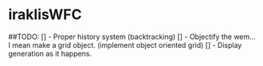 # iraklisWFC

##TODO:
[] - Proper history system (backtracking)
[] - Objectify the wem... I mean make a grid object. (implement object oriented grid)
[] - Display generation as it happens.
